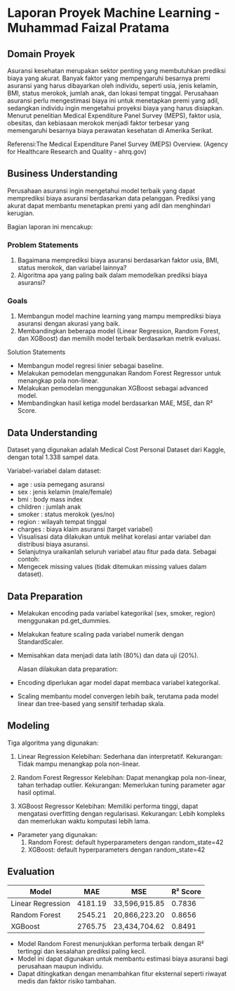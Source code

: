 # Laporan Proyek Machine Learning - Muhammad Faizal Pratama

## Domain Proyek

Asuransi kesehatan merupakan sektor penting yang membutuhkan prediksi biaya yang akurat. Banyak faktor yang mempengaruhi besarnya premi asuransi yang harus dibayarkan oleh individu, seperti usia, jenis kelamin, BMI, status merokok, jumlah anak, dan lokasi tempat tinggal. Perusahaan asuransi perlu mengestimasi biaya ini untuk menetapkan premi yang adil, sedangkan individu ingin mengetahui proyeksi biaya yang harus disiapkan.
Menurut penelitian Medical Expenditure Panel Survey (MEPS), faktor usia, obesitas, dan kebiasaan merokok menjadi faktor terbesar yang memengaruhi besarnya biaya perawatan kesehatan di Amerika Serikat.

Referensi:The Medical Expenditure Panel Survey (MEPS) Overview. (Agency for Healthcare Research and Quality - ahrq.gov)

## Business Understanding

Perusahaan asuransi ingin mengetahui model terbaik yang dapat memprediksi biaya asuransi berdasarkan data pelanggan. Prediksi yang akurat dapat membantu menetapkan premi yang adil dan menghindari kerugian.

Bagian laporan ini mencakup:

### Problem Statements
1. Bagaimana memprediksi biaya asuransi berdasarkan faktor usia, BMI, status merokok, dan variabel lainnya?
2. Algoritma apa yang paling baik dalam memodelkan prediksi biaya asuransi?

### Goals
1. Membangun model machine learning yang mampu memprediksi biaya asuransi dengan akurasi yang baik.
2. Membandingkan beberapa model (Linear Regression, Random Forest, dan XGBoost) dan memilih model terbaik berdasarkan metrik evaluasi.

Solution Statements

- Membangun model regresi linier sebagai baseline.
- Melakukan pemodelan menggunakan Random Forest Regressor untuk menangkap pola non-linear.
- Melakukan pemodelan menggunakan XGBoost sebagai advanced model.
- Membandingkan hasil ketiga model berdasarkan MAE, MSE, dan R² Score.

## Data Understanding
Dataset yang digunakan adalah Medical Cost Personal Dataset dari Kaggle, dengan total 1.338 sampel data.

Variabel-variabel dalam dataset:

- age : usia pemegang asuransi
- sex : jenis kelamin (male/female)
- bmi : body mass index
- children : jumlah anak
- smoker : status merokok (yes/no)
- region : wilayah tempat tinggal
- charges : biaya klaim asuransi (target variabel)
- Visualisasi data dilakukan untuk melihat korelasi antar variabel dan distribusi biaya asuransi.
- Selanjutnya uraikanlah seluruh variabel atau fitur pada data. Sebagai contoh:
- Mengecek missing values (tidak ditemukan missing values dalam dataset).

## Data Preparation
- Melakukan encoding pada variabel kategorikal (sex, smoker, region) menggunakan pd.get_dummies.
- Melakukan feature scaling pada variabel numerik dengan StandardScaler.
- Memisahkan data menjadi data latih (80%) dan data uji (20%).

  Alasan dilakukan data preparation:
- Encoding diperlukan agar model dapat membaca variabel kategorikal.
- Scaling membantu model convergen lebih baik, terutama pada model linear dan tree-based yang sensitif terhadap skala.

## Modeling
Tiga algoritma yang digunakan:
1. Linear Regression
   Kelebihan: Sederhana dan interpretatif.
   Kekurangan: Tidak mampu menangkap pola non-linear.

2. Random Forest Regressor
   Kelebihan: Dapat menangkap pola non-linear, tahan terhadap outlier.
   Kekurangan: Memerlukan tuning parameter agar hasil optimal.

3. XGBoost Regressor
   Kelebihan: Memiliki performa tinggi, dapat mengatasi overfitting dengan regularisasi.
   Kekurangan: Lebih kompleks dan memerlukan waktu komputasi lebih lama.

- Parameter yang digunakan:
  1. Random Forest: default hyperparameters dengan random_state=42
  2. XGBoost: default hyperparameters dengan random_state=42

## Evaluation
| Model              | MAE       | MSE            | R² Score |
|--------------------|-----------|----------------|----------|
| Linear Regression  | 4181.19   | 33,596,915.85  | 0.7836   |
| Random Forest      | 2545.21   | 20,866,223.20  | 0.8656   |
| XGBoost            | 2765.75   | 23,434,704.62  | 0.8491   |

- Model Random Forest menunjukkan performa terbaik dengan R² tertinggi dan kesalahan prediksi paling kecil.
- Model ini dapat digunakan untuk membantu estimasi biaya asuransi bagi perusahaan maupun individu.
- Dapat ditingkatkan dengan menambahkan fitur eksternal seperti riwayat medis dan faktor risiko tambahan.



